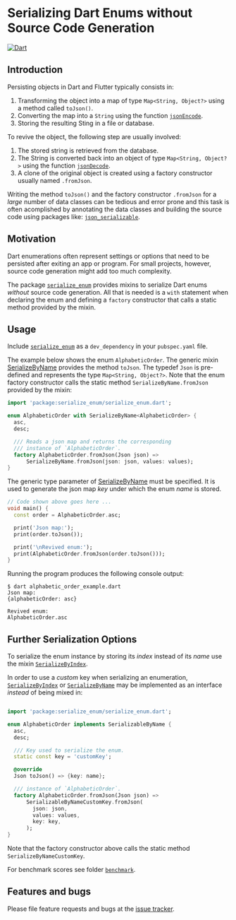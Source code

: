 # Serializing Dart Enums without Source Code Generation
[![Dart](https://github.com/simphotonics/serialize_enum/actions/workflows/dart.yml/badge.svg)](https://github.com/simphotonics/serialize_enum/actions/workflows/dart.yml)


## Introduction

Persisting objects in Dart and Flutter typically consists in:
1. Transforming the object into a map of type `Map<String, Object?>`
using a method called `toJson()`.
2. Converting the map into a `String`
using the function [`jsonEncode`][jsonEncode].
3. Storing the resulting Sting in a file or database.

To revive the object, the following step are usually involved:
1. The stored string is retrieved from the database.
2. The String is converted back into an object of type `Map<String, Object?>`
   using the function [`jsonDecode`][jsonDecode].
3. A clone of the original object is created using
   a factory constructor usually named `.fromJson`.

Writing the method `toJson()` and the factory constructor `.fromJson`
for a *large* number of data classes can be tedious and error prone
and this task is often acomplished by annotating the
data classes and building the source code using packages like:
[`json_serializable`][json_serializable].

## Motivation

Dart enumerations often represent settings or options
that need to be persisted after exiting an app or program.
For small projects, however, source code generation might add too much
complexity.

The package [`serialize_enum`][serialize_enum]
provides mixins to serialize Dart enums *without* source code
generation. All that is needed is a `with` statement when declaring the
enum and defining a `factory` constructor that calls a static method provided by
the mixin.

## Usage

Include [`serialize_enum`][serialize_enum] as a `dev_dependency`
in your `pubspec.yaml` file.

The example below shows the enum `AlphabeticOrder`. The generic mixin
[SerializeByName][SerializeByName] provides the method `toJson`.
The typedef `Json` is pre-defined and
represents the type `Map<String, Object?>`.
Note that the enum factory constructor
calls the static method `SerializeByName.fromJson` provided by the mixin:

```Dart
import 'package:serialize_enum/serialize_enum.dart';

enum AlphabeticOrder with SerializeByName<AlphabeticOrder> {
  asc,
  desc;

  /// Reads a json map and returns the corresponding
  /// instance of `AlphabeticOrder`.
  factory AlphabeticOrder.fromJson(Json json) =>
      SerializeByName.fromJson(json: json, values: values);
}
```

The generic type parameter of [SerializeByName][SerializeByName]
must be specified. It is used to generate the json map
*key* under which the enum *name* is stored.

```Dart
// Code shown above goes here ...
void main() {
  const order = AlphabeticOrder.asc;

  print('Json map:');
  print(order.toJson());

  print('\nRevived enum:');
  print(AlphabeticOrder.fromJson(order.toJson()));
}
```
Running the program produces the following console output:
```Console
$ dart alphabetic_order_example.dart
Json map:
{alphabeticOrder: asc}

Revived enum:
AlphabeticOrder.asc
```

## Further Serialization Options

To serialize the enum instance by storing its *index* instead of its *name*
use the mixin [`SerializeByIndex`][SerializeByIndex].

In order to use a *custom* key when serializing an enumeration, [`SerializeByIndex`][SerializeByIndex] or [`SerializeByName`][SerializeByName] may be implemented as an interface
*instead* of being mixed in:

```Dart

import 'package:serialize_enum/serialize_enum.dart';

enum AlphabeticOrder implements SerializableByName {
  asc,
  desc;

  /// Key used to serialize the enum.
  static const key = 'customKey';

  @override
  Json toJson() => {key: name};

  /// instance of `AlphabeticOrder`.
  factory AlphabeticOrder.fromJson(Json json) =>
      SerializableByNameCustomKey.fromJson(
        json: json,
        values: values,
        key: key,
      );
}
```
Note that the factory constructor above calls the
static method `SerializeByNameCustomKey`.

For benchmark scores see folder [`benchmark`][benchmark].

## Features and bugs

Please file feature requests and bugs at the [issue tracker][tracker].

[tracker]: https://github.com/simphotonics/serialize_enum/issues

[benchmark]: https://github.com/simphotonics/serialize_enum/tree/main/benchmark

[jsonEncode]: https://api.dart.dev/dart-convert/jsonEncode.html

[jsonDecode]: https://api.dart.dev/dart-convert/jsonDecode.html

[json_serializable]: https://pub.dev/packages/json_serializable

[serialize_enum]: https://pub.dev/packages/serialize_enum

[SerializableByIndex]: https://pub.dev/documentation/serialize_enum/latest/serialize_enum/SerializableByIndex-class.html

[SerializableByName]: https://pub.dev/documentation/serialize_enum/latest/serialize_enum/SerializableByName-class.html

[SerializeByIndex]: https://pub.dev/documentation/serialize_enum/latest/serialize_enum/SerializeByIndex-mixin.html

[SerializeByName]: https://pub.dev/documentation/serialize_enum/latest/serialize_enum/SerializeByName-mixin.html